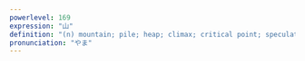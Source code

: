 ```yaml
---
powerlevel: 169
expression: "山"
definition: "(n) mountain; pile; heap; climax; critical point; speculated area covered by an examination; (P)"
pronunciation: "やま"
---
```

